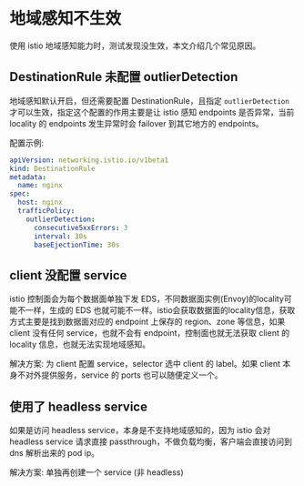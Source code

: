 # 地域感知不生效

使用 istio 地域感知能力时，测试发现没生效，本文介绍几个常见原因。

## DestinationRule 未配置 outlierDetection

地域感知默认开启，但还需要配置 DestinationRule，且指定 `outlierDetection` 才可以生效，指定这个配置的作用主要是让 istio 感知 endpoints 是否异常，当前 locality 的 endpoints 发生异常时会 failover 到其它地方的 endpoints。

配置示例:

```yaml
apiVersion: networking.istio.io/v1beta1
kind: DestinationRule
metadata:
  name: nginx
spec:
  host: nginx
  trafficPolicy:
    outlierDetection:
      consecutive5xxErrors: 3
      interval: 30s
      baseEjectionTime: 30s
```

## client 没配置 service

istio 控制面会为每个数据面单独下发 EDS，不同数据面实例(Envoy)的locality可能不一样，生成的 EDS 也就可能不一样。istio会获取数据面的locality信息，获取方式主要是找到数据面对应的 endpoint 上保存的 region、zone 等信息，如果 client 没有任何 service，也就不会有 endpoint，控制面也就无法获取 client 的 locality 信息，也就无法实现地域感知。

解决方案: 为 client 配置 service，selector 选中 client 的 label。如果 client 本身不对外提供服务，service 的 ports 也可以随便定义一个。

## 使用了 headless service

如果是访问 headless service，本身是不支持地域感知的，因为 istio 会对 headless service 请求直接 passthrough，不做负载均衡，客户端会直接访问到 dns 解析出来的 pod ip。

解决方案: 单独再创建一个 service (非 headless)